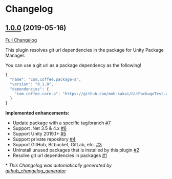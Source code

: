 # Changelog

## [1.0.0](https://github.com/mob-sakai/GitDependencyResolverForUnity/tree/1.0.0) (2019-05-16)

[Full Changelog](https://github.com/mob-sakai/GitDependencyResolverForUnity/compare/a3e62a69d2a251711e8044936af8e56431b4b0f2...1.0.0)

This plugin resolves git url dependencies in the package for Unity Package Manager.

You can use a git url as a package dependency as the following!

```js
{
  "name": "com.coffee.package-a",
  "version": "0.1.0",
  "dependencies": {
    "com.coffee.core-a": "https://github.com/mob-sakai/GitPackageTest.git#core-a-0.1.0"
  }
}
```

**Implemented enhancements:**

- Update package with a specific tag/branch [\#7](https://github.com/mob-sakai/GitDependencyResolverForUnity/issues/7)
- Support .Net 3.5 & 4.x [\#6](https://github.com/mob-sakai/GitDependencyResolverForUnity/issues/6)
- Support Unity 2019.1+ [\#5](https://github.com/mob-sakai/GitDependencyResolverForUnity/issues/5)
- Support private repository [\#4](https://github.com/mob-sakai/GitDependencyResolverForUnity/issues/4)
- Support GitHub, Bitbucket, GitLab, etc. [\#3](https://github.com/mob-sakai/GitDependencyResolverForUnity/issues/3)
- Uninstall unused packages that is installed by this plugin [\#2](https://github.com/mob-sakai/GitDependencyResolverForUnity/issues/2)
- Resolve git url dependencies in packages [\#1](https://github.com/mob-sakai/GitDependencyResolverForUnity/issues/1)



\* *This Changelog was automatically generated by [github_changelog_generator](https://github.com/skywinder/Github-Changelog-Generator)*